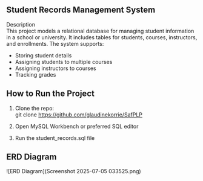 ## Student Records Management System

 Description  
This project models a relational database for managing student information in a school or university. It includes tables for students, courses, instructors, and enrollments. The system supports:

- Storing student details  
- Assigning students to multiple courses  
- Assigning instructors to courses  
- Tracking grades
  
## How to Run the Project

1. Clone the repo:  
   git clone https://github.com/glaudinekorrie/SafPLP

2. Open MySQL Workbench or preferred SQL editor

3. Run the student_records.sql file

## ERD Diagram
![ERD Diagram](Screenshot 2025-07-05 033525.png)
